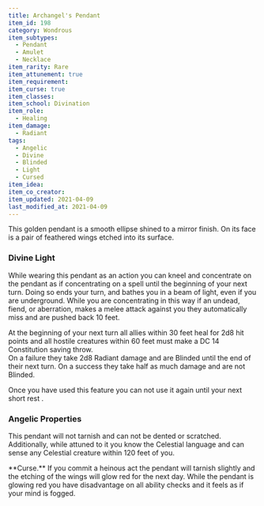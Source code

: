 ```yaml
---
title: Archangel's Pendant
item_id: 198
category: Wondrous
item_subtypes:
  - Pendant
  - Amulet
  - Necklace
item_rarity: Rare
item_attunement: true
item_requirement:
item_curse: true
item_classes:
item_school: Divination
item_role:
  - Healing
item_damage:
  - Radiant
tags:
  - Angelic
  - Divine
  - Blinded
  - Light
  - Cursed
item_idea:
item_co_creator:
item_updated: 2021-04-09
last_modified_at: 2021-04-09
---
```


This golden pendant is a smooth ellipse shined to a mirror finish. On its face is a pair of feathered wings etched into its surface.

### Divine Light
While wearing this pendant as an action you can kneel and concentrate on the pendant as if concentrating on a spell until the beginning of your next turn. Doing so ends your turn, and bathes you in a beam of light, even if you are underground. While you are concentrating in this way if an undead, fiend, or aberration, makes a melee attack against you they automatically miss and are pushed back 10 feet.

At the beginning of your next turn all allies within 30 feet heal for 2d8 hit points and all hostile creatures within 60 feet must make a DC 14 Constitution saving throw.  
On a failure they take 2d8 Radiant damage and are Blinded until the end of their next turn. On a success they take half as much damage and are not Blinded.

Once you have used this feature you can not use it again until your next short rest .

### Angelic Properties
This pendant will not tarnish and can not be dented or scratched. Additionally, while attuned to it you know the Celestial language and can sense any Celestial creature within 120 feet of you.

<div class="curse">
**Curse.** If you commit a heinous act the pendant will tarnish slightly and the etching of the wings will glow red for the next day. While the pendant is glowing red you have disadvantage on all ability checks and it feels as if your mind is fogged.
</div>
